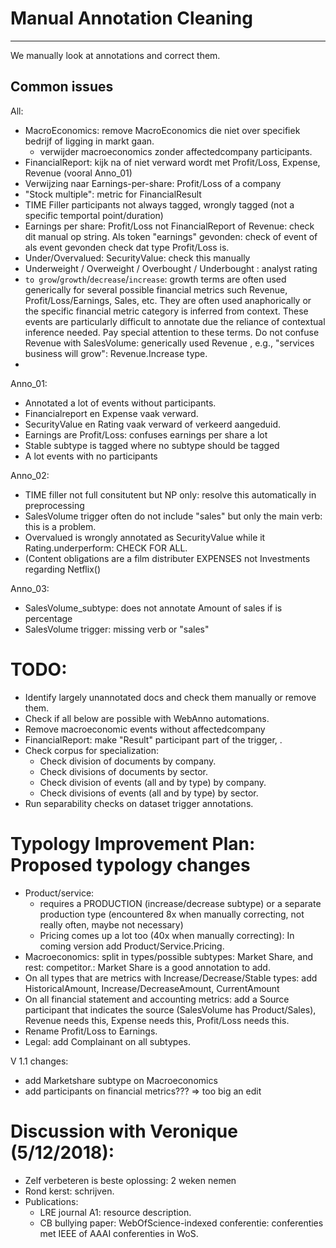 # Manual Annotation Cleaning
---------------------------

We manually look at annotations and correct them.

## Common issues

All:
- MacroEconomics: remove MacroEconomics die niet over specifiek bedrijf of ligging in markt gaan.
    - verwijder macroeconomics zonder affectedcompany participants.
- FinancialReport: kijk na of niet verward wordt met Profit/Loss, Expense, Revenue (vooral Anno_01)
- Verwijzing naar Earnings-per-share: Profit/Loss of a company
- "Stock multiple": metric for FinancialResult
- TIME Filler participants not always tagged, wrongly tagged (not a specific temportal point/duration)
- Earnings per share: Profit/Loss not FinancialReport of Revenue: check dit manual op string. Als token "earnings" gevonden: check of event of als event gevonden check dat type Profit/Loss is.
- Under/Overvalued: SecurityValue: check this manually
- Underweight / Overweight / Overbought / Underbought : analyst rating
- `to grow`/`growth`/`decrease`/`increase`: growth terms are often used generically for several possible financial metrics such Revenue, Profit/Loss/Earnings, Sales, etc. They are often used anaphorically or the specific financial metric category is inferred from context. These events are particularly difficult to annotate due the reliance of contextual inference needed. Pay special attention to these terms. Do not confuse Revenue with SalesVolume: generically used Revenue , e.g., "services business will grow": Revenue.Increase type.
- 

Anno_01:
- Annotated a lot of events without participants.
- Financialreport en Expense vaak verward.
- SecurityValue en Rating vaak verward of verkeerd aangeduid.
- Earnings are Profit/Loss: confuses earnings per share a lot
- Stable subtype is tagged where no subtype should be tagged
- A lot events with no participants

Anno_02:
- TIME filler not full consitutent but NP only: resolve this automatically in preprocessing
- SalesVolume trigger often do not include "sales" but only the main verb: this is a problem.
- Overvalued is wrongly annotated as SecurityValue while it Rating.underperform: CHECK FOR ALL.
- (Content obligations are a film distributer EXPENSES not Investments regarding Netflix()

Anno_03:
- SalesVolume_subtype: does not annotate Amount of sales if is percentage
- SalesVolume trigger: missing verb or "sales"

# TODO:
- Identify largely unannotated docs and check them manually or remove them.
- Check if all below are possible with WebAnno automations.
- Remove macroeconomic events without affectedcompany
- FinancialReport: make "Result" participant part of the trigger, .
- Check corpus for specialization:
    - Check division of documents by company.
    - Check divisions of documents by sector.
    - Check division of events (all and by type) by company.
    - Check divisions of events (all and by type) by sector.
- Run separability checks on dataset trigger annotations.

# Typology Improvement Plan: Proposed typology changes
- Product/service:
    - requires a PRODUCTION (increase/decrease subtype) or a separate production type (encountered 8x when manually correcting, not really often, maybe not necessary)
    - Pricing comes up a lot too (40x when manually correcting): In coming version add Product/Service.Pricing.
- Macroeconomics: split in types/possible subtypes: Market Share, and rest: competitor.: Market Share is a good annotation to add.
- On all types that are metrics with Increase/Decrease/Stable types: add HistoricalAmount, Increase/DecreaseAmount, CurrentAmount
- On all financial statement and accounting metrics: add a Source participant that indicates the source (SalesVolume has Product/Sales), Revenue needs this, Expense needs this, Profit/Loss needs this.
- Rename Profit/Loss to Earnings.
- Legal: add Complainant on all subtypes.

V 1.1 changes:
- add Marketshare subtype on Macroeconomics
- add participants on financial metrics??? => too big an edit


# Discussion with Veronique (5/12/2018):
- Zelf verbeteren is beste oplossing: 2 weken nemen
- Rond kerst: schrijven.
- Publications:
    - LRE journal A1: resource description.
    - CB bullying paper: WebOfScience-indexed conferentie: conferenties met IEEE of AAAI conferenties in WoS.